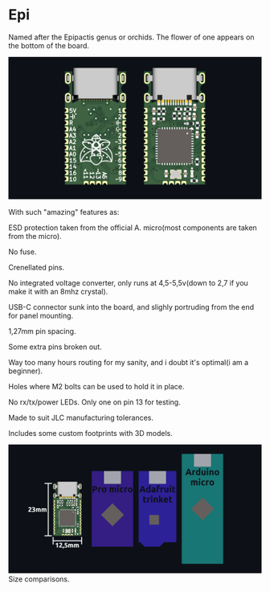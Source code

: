 # Epi

Named after the Epipactis genus or orchids. The flower of one appears on the bottom of the board.

![board](board2.png)

With such "amazing" features as:

ESD protection taken from the official A. micro(most components are taken from the micro).

No fuse.

Crenellated pins.

No integrated voltage converter, only runs at 4,5-5,5v(down to 2,7 if you make it with an 8mhz crystal).

USB-C connector sunk into the board, and slighly portruding from the end for panel mounting.

1,27mm pin spacing.

Some extra pins broken out.

Way too many hours routing for my sanity, and i doubt it's optimal(i am a beginner).

Holes where M2 bolts can be used to hold it in place.

No rx/tx/power LEDs. Only one on pin 13 for testing.

Made to suit JLC manufacturing tolerances.

Includes some custom footprints with 3D models.

![comp](comparison.png)
Size comparisons.
